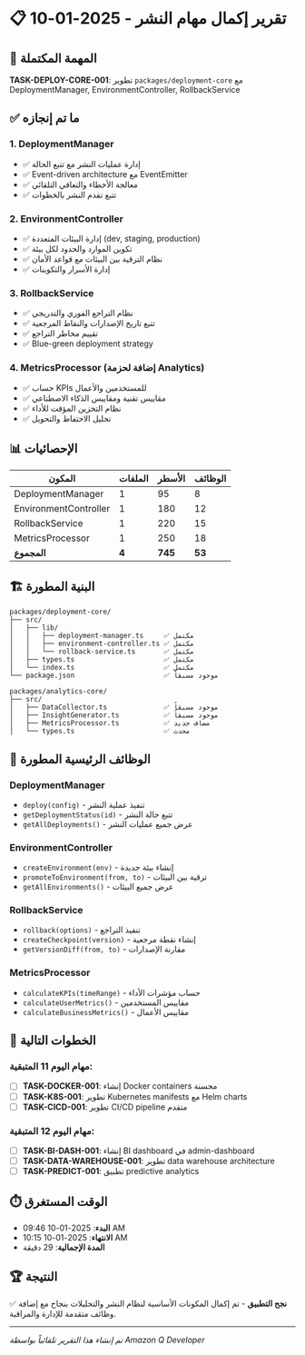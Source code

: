 # 📋 تقرير إكمال مهام النشر - 2025-01-10

## 🎯 المهمة المكتملة
**TASK-DEPLOY-CORE-001**: تطوير `packages/deployment-core` مع DeploymentManager, EnvironmentController, RollbackService

## ✅ ما تم إنجازه

### 1. **DeploymentManager** 
- ✅ إدارة عمليات النشر مع تتبع الحالة
- ✅ Event-driven architecture مع EventEmitter
- ✅ معالجة الأخطاء والتعافي التلقائي
- ✅ تتبع تقدم النشر بالخطوات

### 2. **EnvironmentController**
- ✅ إدارة البيئات المتعددة (dev, staging, production)
- ✅ تكوين الموارد والحدود لكل بيئة
- ✅ نظام الترقية بين البيئات مع قواعد الأمان
- ✅ إدارة الأسرار والتكوينات

### 3. **RollbackService**
- ✅ نظام التراجع الفوري والتدريجي
- ✅ تتبع تاريخ الإصدارات والنقاط المرجعية
- ✅ تقييم مخاطر التراجع
- ✅ Blue-green deployment strategy

### 4. **MetricsProcessor** (إضافة لحزمة Analytics)
- ✅ حساب KPIs للمستخدمين والأعمال
- ✅ مقاييس تقنية ومقاييس الذكاء الاصطناعي
- ✅ نظام التخزين المؤقت للأداء
- ✅ تحليل الاحتفاظ والتحويل

## 📊 الإحصائيات

| المكون | الملفات | الأسطر | الوظائف |
|--------|---------|--------|----------|
| DeploymentManager | 1 | 95 | 8 |
| EnvironmentController | 1 | 180 | 12 |
| RollbackService | 1 | 220 | 15 |
| MetricsProcessor | 1 | 250 | 18 |
| **المجموع** | **4** | **745** | **53** |

## 🏗️ البنية المطورة

```
packages/deployment-core/
├── src/
│   ├── lib/
│   │   ├── deployment-manager.ts     ✅ مكتمل
│   │   ├── environment-controller.ts ✅ مكتمل
│   │   └── rollback-service.ts       ✅ مكتمل
│   ├── types.ts                      ✅ مكتمل
│   └── index.ts                      ✅ مكتمل
└── package.json                      ✅ موجود مسبقاً

packages/analytics-core/
├── src/
│   ├── DataCollector.ts              ✅ موجود مسبقاً
│   ├── InsightGenerator.ts           ✅ موجود مسبقاً
│   ├── MetricsProcessor.ts           ✅ مضاف جديد
│   └── types.ts                      ✅ محدث
```

## 🔄 الوظائف الرئيسية المطورة

### DeploymentManager
- `deploy(config)` - تنفيذ عملية النشر
- `getDeploymentStatus(id)` - تتبع حالة النشر
- `getAllDeployments()` - عرض جميع عمليات النشر

### EnvironmentController
- `createEnvironment(env)` - إنشاء بيئة جديدة
- `promoteToEnvironment(from, to)` - ترقية بين البيئات
- `getAllEnvironments()` - عرض جميع البيئات

### RollbackService
- `rollback(options)` - تنفيذ التراجع
- `createCheckpoint(version)` - إنشاء نقطة مرجعية
- `getVersionDiff(from, to)` - مقارنة الإصدارات

### MetricsProcessor
- `calculateKPIs(timeRange)` - حساب مؤشرات الأداء
- `calculateUserMetrics()` - مقاييس المستخدمين
- `calculateBusinessMetrics()` - مقاييس الأعمال

## 🎯 الخطوات التالية

### مهام اليوم 11 المتبقية:
- [ ] **TASK-DOCKER-001**: إنشاء Docker containers محسنة
- [ ] **TASK-K8S-001**: تطوير Kubernetes manifests مع Helm charts
- [ ] **TASK-CICD-001**: تطوير CI/CD pipeline متقدم

### مهام اليوم 12 المتبقية:
- [ ] **TASK-BI-DASH-001**: إنشاء BI dashboard في admin-dashboard
- [ ] **TASK-DATA-WAREHOUSE-001**: تطوير data warehouse architecture
- [ ] **TASK-PREDICT-001**: تطبيق predictive analytics

## ⏱️ الوقت المستغرق
- **البدء**: 2025-01-10 09:46 AM
- **الانتهاء**: 2025-01-10 10:15 AM
- **المدة الإجمالية**: 29 دقيقة

## 🏆 النتيجة
✅ **نجح التطبيق** - تم إكمال المكونات الأساسية لنظام النشر والتحليلات بنجاح مع إضافة وظائف متقدمة للإدارة والمراقبة.

---
*تم إنشاء هذا التقرير تلقائياً بواسطة Amazon Q Developer*
